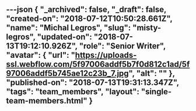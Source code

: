 ---json
{
  "_archived": false,
  "_draft": false,
  "created-on": "2018-07-12T10:50:28.661Z",
  "name": "Michal Legros",
  "slug": "misty-legros",
  "updated-on": "2018-07-13T19:12:10.926Z",
  "role": "Senior Writer",
  "avatar": {
    "url": "https://uploads-ssl.webflow.com/5f97006addf5b7f0d812c1ad/5f97006addf5b745ae12c23b_7.jpg",
    "alt": ""
  },
  "published-on": "2018-07-13T19:31:13.347Z",
  "tags": "team_members",
  "layout": "single-team-members.html"
}
---


